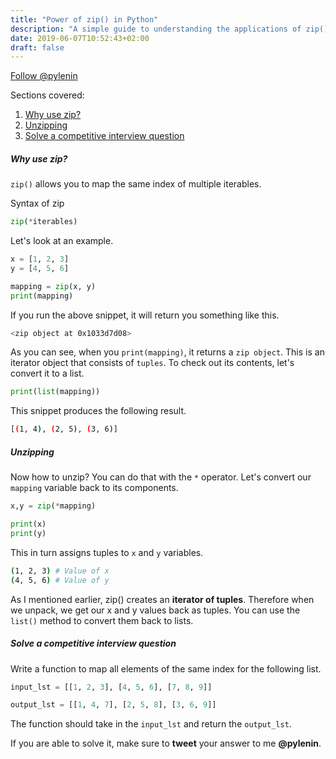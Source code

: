 ```yaml
---
title: "Power of zip() in Python"
description: "A simple guide to understanding the applications of zip() in python"
date: 2019-06-07T10:52:43+02:00
draft: false
---
```

<a href="https://twitter.com/pylenin?ref_src=twsrc%5Etfw" class="twitter-follow-button" data-size="large" data-show-screen-name="false" data-show-count="false">Follow @pylenin</a><script async src="https://platform.twitter.com/widgets.js" charset="utf-8"></script>

Sections covered:

1. [Why use zip?](#why-use-zip)
2. [Unzipping](#unzipping)
3. [Solve a competitive interview question](#solve-a-competitive-interview-question)

##### Why use zip?

`zip()` allows you to map the same index of multiple iterables.

Syntax of zip
```python
zip(*iterables)
```
Let's look at an example.
```python
x = [1, 2, 3]
y = [4, 5, 6]

mapping = zip(x, y)
print(mapping)
```
If you run the above snippet, it will return you something like this.
```bash
<zip object at 0x1033d7d08>
```

As you can see, when you `print(mapping)`, it returns a `zip object`. This is an iterator object that consists of `tuples`. To check out its contents, let's convert it to a list.
```python
print(list(mapping))
```
This snippet produces the following result.
```bash
[(1, 4), (2, 5), (3, 6)]
```

##### Unzipping
Now how to unzip? You can do that with the `*` operator. Let's convert our `mapping` variable back to its components.
```python
x,y = zip(*mapping)

print(x)
print(y)
```
This in turn assigns tuples to `x` and `y` variables.

```bash
(1, 2, 3) # Value of x
(4, 5, 6) # Value of y
```
As I mentioned earlier, zip() creates an **iterator of tuples**. Therefore when we unpack, we get our x and y values back as tuples. You can use the `list()` method to convert them back to lists.

##### Solve a competitive interview question

Write a function to map all elements of the same index for the following list. 
```python
input_lst = [[1, 2, 3], [4, 5, 6], [7, 8, 9]]

output_lst = [[1, 4, 7], [2, 5, 8], [3, 6, 9]]
```
The function should take in the `input_lst` and return the `output_lst`.

If you are able to solve it, make sure to **tweet** your answer to me **@pylenin**.
